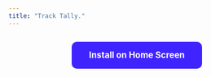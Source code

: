 ```yaml
---
title: "Track Tally."
---
```


<!-- <script>
  window.location.replace("https://tracktally.github.io/");
</script> -->

<div style="text-align:center; margin: 2em 0; margin-bottom: -0rem">
  <a href="install" style="
    display:inline-block;
    padding: 1em 2em;
    font-size:1.2em;
    border-radius: 10px;
    background:#4024FF;
    color:white;
    text-decoration:none;
    font-weight:bold;">
    Install on Home Screen
  </a>
</div>

